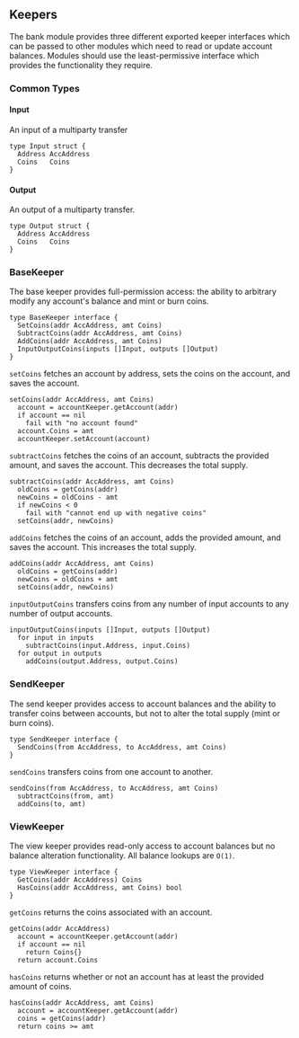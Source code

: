 ## Keepers

The bank module provides three different exported keeper interfaces which can be passed to other modules which need to read or update account balances. Modules should use the least-permissive interface which provides the functionality they require.

### Common Types

#### Input

An input of a multiparty transfer

```golang
type Input struct {
  Address AccAddress
  Coins   Coins
}
```

#### Output

An output of a multiparty transfer.

```golang
type Output struct {
  Address AccAddress
  Coins   Coins
}
```

### BaseKeeper

The base keeper provides full-permission access: the ability to arbitrary modify any account's balance and mint or burn coins.

```golang
type BaseKeeper interface {
  SetCoins(addr AccAddress, amt Coins)
  SubtractCoins(addr AccAddress, amt Coins)
  AddCoins(addr AccAddress, amt Coins)
  InputOutputCoins(inputs []Input, outputs []Output)
}
```

`setCoins` fetches an account by address, sets the coins on the account, and saves the account.

```
setCoins(addr AccAddress, amt Coins)
  account = accountKeeper.getAccount(addr)
  if account == nil
    fail with "no account found"
  account.Coins = amt
  accountKeeper.setAccount(account)
```

`subtractCoins` fetches the coins of an account, subtracts the provided amount, and saves the account. This decreases the total supply.

```
subtractCoins(addr AccAddress, amt Coins)
  oldCoins = getCoins(addr)
  newCoins = oldCoins - amt
  if newCoins < 0
    fail with "cannot end up with negative coins"
  setCoins(addr, newCoins)
```

`addCoins` fetches the coins of an account, adds the provided amount, and saves the account. This increases the total supply.

```
addCoins(addr AccAddress, amt Coins)
  oldCoins = getCoins(addr)
  newCoins = oldCoins + amt
  setCoins(addr, newCoins)
```

`inputOutputCoins` transfers coins from any number of input accounts to any number of output accounts.


```
inputOutputCoins(inputs []Input, outputs []Output)
  for input in inputs
    subtractCoins(input.Address, input.Coins)
  for output in outputs
    addCoins(output.Address, output.Coins)
```

### SendKeeper

The send keeper provides access to account balances and the ability to transfer coins between accounts, but not to alter the total supply (mint or burn coins).

```golang
type SendKeeper interface {
  SendCoins(from AccAddress, to AccAddress, amt Coins)
}
```

`sendCoins` transfers coins from one account to another.

```
sendCoins(from AccAddress, to AccAddress, amt Coins)
  subtractCoins(from, amt)
  addCoins(to, amt)
```

### ViewKeeper

The view keeper provides read-only access to account balances but no balance alteration functionality. All balance lookups are `O(1)`.

```golang
type ViewKeeper interface {
  GetCoins(addr AccAddress) Coins
  HasCoins(addr AccAddress, amt Coins) bool
}
```

`getCoins` returns the coins associated with an account.

```
getCoins(addr AccAddress)
  account = accountKeeper.getAccount(addr)
  if account == nil
    return Coins{}
  return account.Coins
```

`hasCoins` returns whether or not an account has at least the provided amount of coins.

```
hasCoins(addr AccAddress, amt Coins)
  account = accountKeeper.getAccount(addr)
  coins = getCoins(addr)
  return coins >= amt 
```
